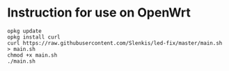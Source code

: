 # Instruction for use on OpenWrt
```
opkg update
opkg install curl
curl https://raw.githubusercontent.com/Slenkis/led-fix/master/main.sh > main.sh
chmod +x main.sh
./main.sh
```

